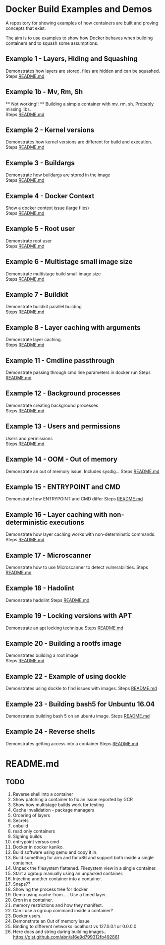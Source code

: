 # Docker Build Examples and Demos
A repository for showing examples of how containers are built and proving concepts that exist. 

The aim is to use examples to show how Docker behaves when building containers and to squash some assumptions. 

## Example 1 - Layers, Hiding and Squashing
Demonstrates how layers are stored, files are hidden and can be squashed.  
Steps [README.md](./01_layers_hiding/README.md)  

## Example 1b - Mv, Rm, Sh
** Not working!! **
Building a simple container with mv, rm, sh.  Probably missing libs.  
Steps [README.md](./01b_mv_cp_rm/README.md)  

## Example 2 - Kernel versions
Demonstrates how kernel versions are different for build and execution.  
Steps [README.md](./02_kernel_versions/README.md)  


## Example 3 - Buildargs 
Demonstrate how buildargs are stored in the image  
Steps [README.md](./03_buildargs_storage/README.md)  


## Example 4 - Docker Context 
Show a docker context issue (large files)  
Steps [README.md](./04_docker_context/README.md)  


## Example 5 - Root user 
Demonstrate root user  
Steps [README.md](./05_root_user/README.md)  


## Example 6 - Multistage small image size
Demonstrate multistage build small image size  
Steps [README.md](./06_multistage/README.md)  


## Example 7 - Buildkit
Demonstrate buildkit parallel building  
Steps [README.md](./07_buildkit/README.md)  


## Example 8 - Layer caching with arguments
Demonstrate layer caching.  
Steps [README.md](./08_caching_arguments/README.md)  


## Example 11 - Cmdline passthrough
Demonstrate passing through cmd line parameters in docker run 
Steps [README.md](./11_cmdline_passthrough/README.md)  


## Example 12 - Background processes
Demonstrate creating background processes  
Steps [README.md](./12_background_processes/README.md)  


## Example 13 - Users and permissions
Users and permissions  
Steps [README.md](./13_users_and_permissions/README.md)  


## Example 14 - OOM - Out of memory
Demonstrate an out of memory issue.  Includes sysdig...
Steps [README.md](./14_out_of_memory/README.md)  


## Example 15 - ENTRYPOINT and CMD
Demonstrate how ENTRYPOINT and CMD differ
Steps [README.md](./15_entrypoint_and_cmd/README.md)  


## Example 16 - Layer caching with non-deterministic executions
Demonstrate how layer caching works with non-determinstic commands.
Steps [README.md](./16_cache_fails/README.md)  


## Example 17 - Microscanner
Demonstrate how to use Microscanner to detect vulnerabilities.
Steps [README.md](./17_microscanner/README.md)  


## Example 18 - Hadolint
Demonstrate hadolint
Steps [README.md](./18_hadolint/README.md) 


## Example 19 - Locking versions with APT
Demonstrate an apt locking technique
Steps [README.md](./19_apt_locking/README.md) 


## Example 20 - Building a rootfs image
Demonstrates building a root image  
Steps [README.md](./20_build_root/README.md) 



## Example 22 - Example of using dockle
Demonstrates using dockle to find issues with images. 
Steps [README.md](./22_dockle/README.md) 

## Example 23 - Building bash5 for Unbuntu 16.04
Demonstrates building bash 5 on an ubuntu image. 
Steps [README.md](./23_bash5_ubuntu/README.md) 

## Example 24 - Reverse shells
Demonstrates getting access into a container
Steps [README.md](./24_reverse_shell/README.md) 

# README.md


## TODO
1. Reverse shell into a container
1. Show patching a container to fix an issue reported by GCR
1. Show how multistage builds work for testing
1. Cache invalidation - package managers 
1. Ordering of layers
1. Secrets
1. onbuild
1. read only containers
1. Signing builds
1. entrypoint versus cmd
1. Docker in docker kaniko. 
1. Build software using qemu and copy it in. 
1. Build something for arm and for x86 and support both inside a single container. 
1. Unpack the filesystem flattened.  Filesystem view in a single container.
1. Start a cgroup manually using an unpacked container.
1. Injecting another container into a container. 
1. Snaps??
1. Showing the process tree for docker
1. Demo using cache-from.....  Use a timed layer.
1. Cron in a container. 
1. memory restrictions and how they manifest. 
1. Can I use a cgroup command inside a container?
1. Docker users. 
1. Demonstrate an Out of memory issue  
1. Binding to different networks localhost vs 127.0.0.1 or 0.0.0.0
1. Here docs and string during building images.. https://gist.github.com/abn/a16e9d799312fb492861

